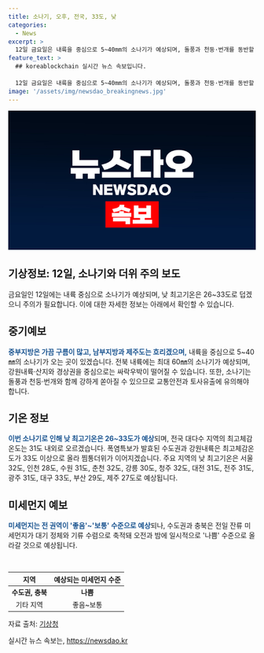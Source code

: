 ```yaml
---
title: 소나기, 오후, 전국, 33도, 낮
categories:
  - News
excerpt: >
  12일 금요일은 내륙을 중심으로 5~40mm의 소나기가 예상되며, 돌풍과 천둥·번개를 동반할 것으로 예상된다. 낮 최고기온은 26~33도로, 폭염특보가 발효된 수도권과 강원내륙은 최고체감온도가 33도 이상으로 오를 것으로 예상된다. 이에 따라 교통안전과 토사유출에 유의해야 하며, 미세먼지는 전 권역이 좋음~보통 수준이겠지만, 수도권과 충북은 잔류 미세먼지로 나쁨 수준을 보일 것으로 예상된다.
feature_text: >
  ## koreablockchain 실시간 뉴스 속보입니다.

  12일 금요일은 내륙을 중심으로 5~40mm의 소나기가 예상되며, 돌풍과 천둥·번개를 동반할 것으로 예상된다. 낮 최고기온은 26~33도로, 폭염특보가 발효된 수도권과 강원내륙은 최고체감온도가 33도 이상으로 오를 것으로 예상된다. 이에 따라 교통안전과 토사유출에 유의해야 하며, 미세먼지는 전 권역이 좋음~보통 수준이겠지만, 수도권과 충북은 잔류 미세먼지로 나쁨 수준을 보일 것으로 예상된다.
image: '/assets/img/newsdao_breakingnews.jpg'
---
```


<p><img src="/assets/img/newsdao_breakingnews.jpg" alt="koreablockchain 속보" /></p>

<h2>기상정보: 12일, 소나기와 더위 주의 보도</h2>

<p data-ke-size="size16">금요일인 12일에는 내륙 중심으로 소나기가 예상되며, 낮 최고기온은 26~33도로 덥겠으니 주의가 필요합니다. 이에 대한 자세한 정보는 아래에서 확인할 수 있습니다.</p>

<h2 data-ke-size="size26">중기예보</h2>

<p><b><span style="color: #1a5490;">중부지방은 가끔 구름이 많고, 남부지방과 제주도는 흐리겠으며,</span></b> 내륙을 중심으로 5~40㎜의 소나기가 오는 곳이 있겠습니다. 전북 내륙에는 최대 60㎜의 소나기가 예상되며, 강원내륙·산지와 경상권을 중심으로는 싸락우박이 떨어질 수 있습니다. 또한, 소나기는 돌풍과 천둥·번개와 함께 강하게 쏟아질 수 있으므로 교통안전과 토사유출에 유의해야 합니다.</p>

<h2 data-ke-size="size26">기온 정보</h2>

<p><b><span style="color: #1a5490;">이번 소나기로 인해 낮 최고기온은 26~33도가 예상</span></b>되며, 전국 대다수 지역의 최고체감온도는 31도 내외로 오르겠습니다. 폭염특보가 발효된 수도권과 강원내륙은 최고체감온도가 33도 이상으로 올라 찜통더위가 이어지겠습니다. 주요 지역의 낮 최고기온은 서울 32도, 인천 28도, 수원 31도, 춘천 32도, 강릉 30도, 청주 32도, 대전 31도, 전주 31도, 광주 31도, 대구 33도, 부산 29도, 제주 27도로 예상됩니다.</p>

<h2 data-ke-size="size26">미세먼지 예보</h2>

<p><b><span style="color: #1a5490;">미세먼지는 전 권역이 '좋음'~'보통' 수준으로 예상</span></b>되나, 수도권과 충북은 전일 잔류 미세먼지가 대기 정체와 기류 수렴으로 축적돼 오전과 밤에 일시적으로 '나쁨' 수준으로 올라갈 것으로 예상됩니다.</p>

<p data-ke-size="size16">&nbsp;</p>

<table>
    <thead>
        <tr>
            <th>지역</th>
            <th>예상되는 미세먼지 수준</th>
        </tr>
    </thead>
    <tbody>
        <tr>
            <td style="text-align: center; height: 17px;"><b>수도권, 충북</b></td>
            <td style="text-align: center; height: 17px;"><b>나쁨</b></td>
        </tr>
        <tr>
            <td style="text-align: center; height: 17px;">기타 지역</td>
            <td style="text-align: center; height: 17px;">좋음~보통</td>
        </tr>
    </tbody>
</table>

<p data-ke-size="size16">자료 출처: <a href="https://www.weather.go.kr/w/index.do" target="_blank">기상청</a></p>
실시간 뉴스 속보는, <a href="https://newsdao.kr" rel="dofollow">https://newsdao.kr</a>


